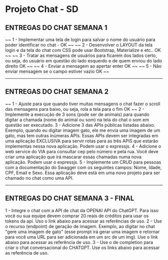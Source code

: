 # Projeto Chat - SD

## ENTREGAS DO CHAT SEMANA 1
~~ 1 - Implementar uma tela de login para salvar o nome do usuário para poder identificar no chat - OK ~~
~~ 2 - Desenvolver o LAYOUT da tela login e da tela do chat com CSS pode usar Bootstrap, Materialize e etc.. OK ~~
~~ 3 - Tratar as mensagens de usuários para ficarem dos lados certo, ou seja, do usuário em questão do lado esquerdo e de quem enviou do lado direito OK ~~
~~ 4 - Enviar a mensagem ao apertar enter OK ~~
~~ 5 - Não enviar mensagem se o campo estiver vazio OK ~~
____________________________________________________________________________________________
## ENTREGAS DO CHAT SEMANA 2
~~ 1 - Ajuste para que quando tiver muitas mensagens o chat fazer o scroll das mensagens para baixo, ou seja, rola a tela para o fim OK ~~
2 - Implemente a execução de 3 sons (pode ser de animais) para quando digitar a chamada (nome do animal ou som) na tela do chat o som em questão ser executado.
3 - Adicione 3 das APIs públicas listadas abaixo. Exemplo, quando eu digitar imagem gato, ele me envia uma imagem de um gato, mas tem outras inúmeras APIs. Essas APIs devem ser integradas em uma aplicação EXCLUSIVA para servir rotas para as três APIS que estarão implementas nessa nova aplicação. Podem usar o expressjs.
4 - Adicione o web service do VIA para consultar cep pelo número e pela rua. Você deve criar uma aplicação que irá mascarar essas chamadas numa nova aplicação. Podem usar o expressjs.
5 - Implemente um CRUD para pessoas com a documentação do Swagger com os seguintes campos: Nome, Idade, CPF, Email e Sexo. Essa aplicação deve está em uma novo projeto para ser chamado no chat como uma API.
____________________________________________________________________________________________

## ENTREGAS DO CHAT SEMANA 3 - FINAL
1 - Integre o chat com a API de chat da OPENAI API do ChatGPT. Para isso você ou sua equipe devem comprar 20 reais de créditos para usar os tokens da api. Uso o link abaixo para acessar as referências de uso.
2 -  Use o recurso (endpoint) de geração de imagem.  Exemplo, ao digitar no chat "gere uma imagem de gato" (esse prompt irá gerar uma imagem e retornar para você uma URL para ser adicionada em um src de um img). Use o link abaixo para acessar as referência de uso.
3 -  Use o de completion para criar o chat conversacional do CHATGPT. Use os links abaixo para acessar as referência de uso.
